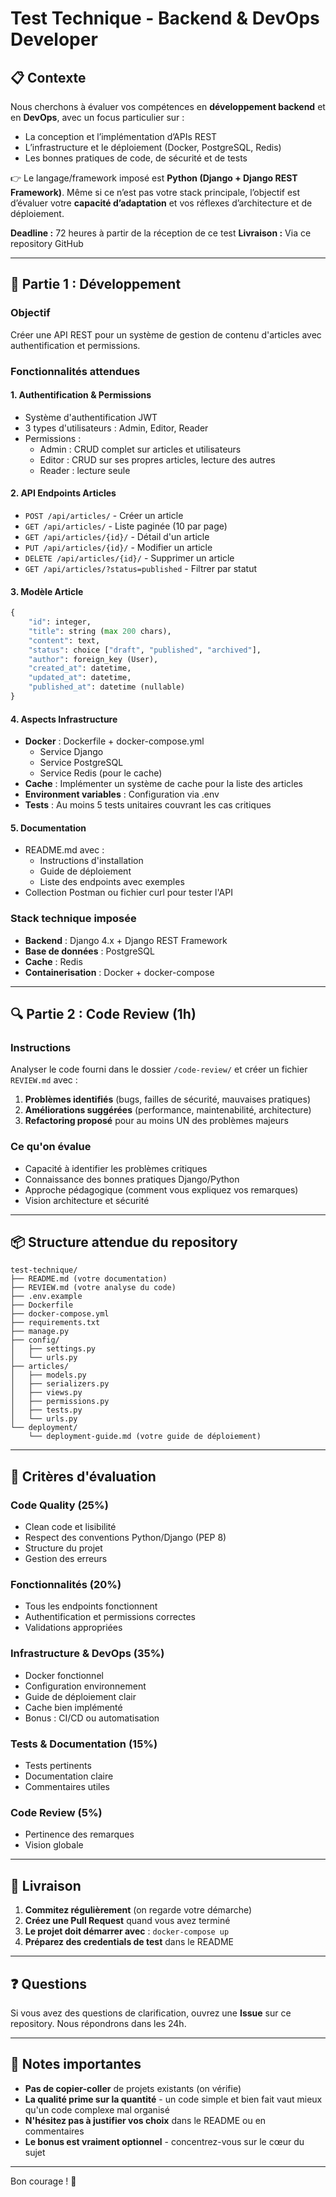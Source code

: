 # Test Technique - Backend & DevOps Developer

## 📋 Contexte

Nous cherchons à évaluer vos compétences en **développement backend** et en **DevOps**, avec un focus particulier sur :

* La conception et l’implémentation d’APIs REST
* L’infrastructure et le déploiement (Docker, PostgreSQL, Redis)
* Les bonnes pratiques de code, de sécurité et de tests

👉 Le langage/framework imposé est **Python (Django + Django REST Framework)**.
Même si ce n’est pas votre stack principale, l’objectif est d’évaluer votre **capacité d’adaptation** et vos réflexes d’architecture et de déploiement.

**Deadline :** 72 heures à partir de la réception de ce test
**Livraison :** Via ce repository GitHub

---

## 🎯 Partie 1 : Développement

### Objectif

Créer une API REST pour un système de gestion de contenu d'articles avec authentification et permissions.

### Fonctionnalités attendues

#### 1. Authentification & Permissions

* Système d'authentification JWT
* 3 types d'utilisateurs : Admin, Editor, Reader
* Permissions :
  * Admin : CRUD complet sur articles et utilisateurs
  * Editor : CRUD sur ses propres articles, lecture des autres
  * Reader : lecture seule

#### 2. API Endpoints Articles
* `POST /api/articles/` - Créer un article
* `GET /api/articles/` - Liste paginée (10 par page)
* `GET /api/articles/{id}/` - Détail d'un article
* `PUT /api/articles/{id}/` - Modifier un article
* `DELETE /api/articles/{id}/` - Supprimer un article
* `GET /api/articles/?status=published` - Filtrer par statut

#### 3. Modèle Article

```python
{
    "id": integer,
    "title": string (max 200 chars),
    "content": text,
    "status": choice ["draft", "published", "archived"],
    "author": foreign_key (User),
    "created_at": datetime,
    "updated_at": datetime,
    "published_at": datetime (nullable)
}
```

#### 4. Aspects Infrastructure

* **Docker** : Dockerfile + docker-compose.yml
  * Service Django
  * Service PostgreSQL
  * Service Redis (pour le cache)
* **Cache** : Implémenter un système de cache pour la liste des articles
* **Environment variables** : Configuration via .env
* **Tests** : Au moins 5 tests unitaires couvrant les cas critiques

#### 5. Documentation
* README.md avec :
  * Instructions d'installation
  * Guide de déploiement
  * Liste des endpoints avec exemples
* Collection Postman ou fichier curl pour tester l'API

### Stack technique imposée
* **Backend** : Django 4.x + Django REST Framework
* **Base de données** : PostgreSQL
* **Cache** : Redis
* **Containerisation** : Docker + docker-compose
---

## 🔍 Partie 2 : Code Review (1h)
### Instructions
Analyser le code fourni dans le dossier `/code-review/` et créer un fichier `REVIEW.md` avec :
1. **Problèmes identifiés** (bugs, failles de sécurité, mauvaises pratiques)
2. **Améliorations suggérées** (performance, maintenabilité, architecture)
3. **Refactoring proposé** pour au moins UN des problèmes majeurs

### Ce qu'on évalue
* Capacité à identifier les problèmes critiques
* Connaissance des bonnes pratiques Django/Python
* Approche pédagogique (comment vous expliquez vos remarques)
* Vision architecture et sécurité
---

## 📦 Structure attendue du repository

```
test-technique/
├── README.md (votre documentation)
├── REVIEW.md (votre analyse du code)
├── .env.example
├── Dockerfile
├── docker-compose.yml
├── requirements.txt
├── manage.py
├── config/
│   ├── settings.py
│   └── urls.py
├── articles/
│   ├── models.py
│   ├── serializers.py
│   ├── views.py
│   ├── permissions.py
│   ├── tests.py
│   └── urls.py
└── deployment/
    └── deployment-guide.md (votre guide de déploiement)
```

---

## 🎯 Critères d'évaluation

### Code Quality (25%)

* Clean code et lisibilité
* Respect des conventions Python/Django (PEP 8)
* Structure du projet
* Gestion des erreurs

### Fonctionnalités (20%)

* Tous les endpoints fonctionnent
* Authentification et permissions correctes
* Validations appropriées

### Infrastructure & DevOps (35%)

* Docker fonctionnel
* Configuration environnement
* Guide de déploiement clair
* Cache bien implémenté
* Bonus : CI/CD ou automatisation

### Tests & Documentation (15%)

* Tests pertinents
* Documentation claire
* Commentaires utiles

### Code Review (5%)

* Pertinence des remarques
* Vision globale

---

## 🚀 Livraison

1. **Commitez régulièrement** (on regarde votre démarche)
2. **Créez une Pull Request** quand vous avez terminé
3. **Le projet doit démarrer avec** : `docker-compose up`
4. **Préparez des credentials de test** dans le README

---

## ❓ Questions
Si vous avez des questions de clarification, ouvrez une **Issue** sur ce repository. Nous répondrons dans les 24h.

---

## 📝 Notes importantes
* **Pas de copier-coller** de projets existants (on vérifie)
* **La qualité prime sur la quantité** - un code simple et bien fait vaut mieux qu'un code complexe mal organisé
* **N'hésitez pas à justifier vos choix** dans le README ou en commentaires
* **Le bonus est vraiment optionnel** - concentrez-vous sur le cœur du sujet

---

Bon courage ! 🚀
